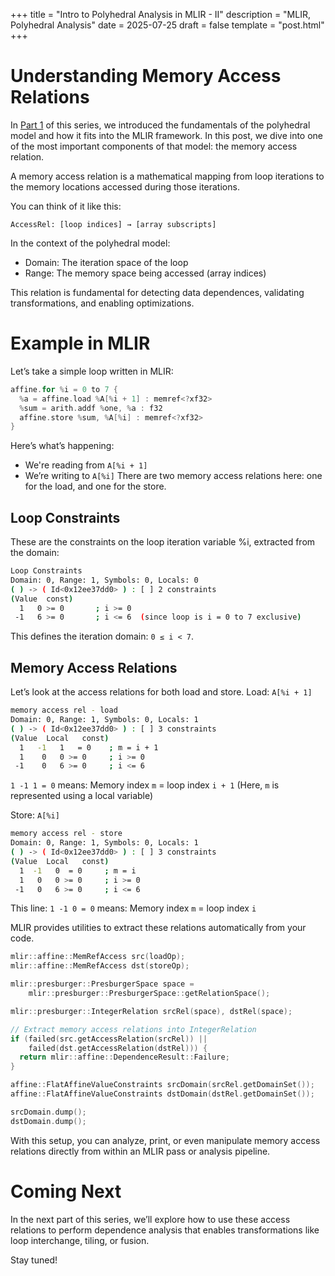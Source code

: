 +++
title = "Intro to Polyhedral Analysis in MLIR - II"
description = "MLIR, Polyhedral Analysis"
date = 2025-07-25
draft = false
template = "post.html"
+++

# Understanding Memory Access Relations
In [Part 1](/posts/painmlir/) of this series, we introduced the fundamentals of the polyhedral model and how it fits into the MLIR framework. In this post, we dive into one of the most important components of that model: the memory access relation.

A memory access relation is a mathematical mapping from loop iterations to the memory locations accessed during those iterations.

You can think of it like this:

    AccessRel: [loop indices] → [array subscripts]

In the context of the polyhedral model:
- Domain: The iteration space of the loop
- Range: The memory space being accessed (array indices)

This relation is fundamental for detecting data dependences, validating transformations, and enabling optimizations.

# Example in MLIR
Let’s take a simple loop written in MLIR:
```c++
affine.for %i = 0 to 7 {
  %a = affine.load %A[%i + 1] : memref<?xf32>
  %sum = arith.addf %one, %a : f32
  affine.store %sum, %A[%i] : memref<?xf32>
}
```

Here’s what’s happening:
- We're reading from `A[%i + 1]`
- We’re writing to `A[%i]`
There are two memory access relations here: one for the load, and one for the store.

## Loop Constraints
These are the constraints on the loop iteration variable %i, extracted from the domain:
```bash
Loop Constraints
Domain: 0, Range: 1, Symbols: 0, Locals: 0
( ) -> ( Id<0x12ee37dd0> ) : [ ] 2 constraints
(Value  const)
  1   0 >= 0       ; i >= 0
 -1   6 >= 0       ; i <= 6  (since loop is i = 0 to 7 exclusive)
```
This defines the iteration domain: `0 ≤ i < 7`.

## Memory Access Relations
Let’s look at the access relations for both load and store.
Load: `A[%i + 1]`
```bash
memory access rel - load
Domain: 0, Range: 1, Symbols: 0, Locals: 1
( ) -> ( Id<0x12ee37dd0> ) : [ ] 3 constraints
(Value  Local   const)
  1   -1   1   = 0    ; m = i + 1
  1    0   0 >= 0     ; i >= 0
 -1    0   6 >= 0     ; i <= 6
```

`1 -1 1 = 0` means:
Memory index `m` = loop index `i + 1`
(Here, `m` is represented using a local variable)

Store: `A[%i]`
```bash
memory access rel - store
Domain: 0, Range: 1, Symbols: 0, Locals: 1
( ) -> ( Id<0x12ee37dd0> ) : [ ] 3 constraints
(Value  Local   const)
  1  -1   0  = 0     ; m = i
  1   0   0 >= 0     ; i >= 0
 -1   0   6 >= 0     ; i <= 6
```

This line:
`1 -1 0 = 0` means:
Memory index `m` = loop index `i`

MLIR provides utilities to extract these relations automatically from your code. 

```c++
mlir::affine::MemRefAccess src(loadOp);  
mlir::affine::MemRefAccess dst(storeOp);  

mlir::presburger::PresburgerSpace space = 
    mlir::presburger::PresburgerSpace::getRelationSpace();

mlir::presburger::IntegerRelation srcRel(space), dstRel(space);

// Extract memory access relations into IntegerRelation
if (failed(src.getAccessRelation(srcRel)) ||
    failed(dst.getAccessRelation(dstRel))) {
  return mlir::affine::DependenceResult::Failure;
}

affine::FlatAffineValueConstraints srcDomain(srcRel.getDomainSet());
affine::FlatAffineValueConstraints dstDomain(dstRel.getDomainSet());

srcDomain.dump();
dstDomain.dump();
```

With this setup, you can analyze, print, or even manipulate memory access relations directly from within an MLIR pass or analysis pipeline.

# Coming Next

In the next part of this series, we’ll explore how to use these access relations to perform dependence analysis that enables transformations like loop interchange, tiling, or fusion.

Stay tuned!